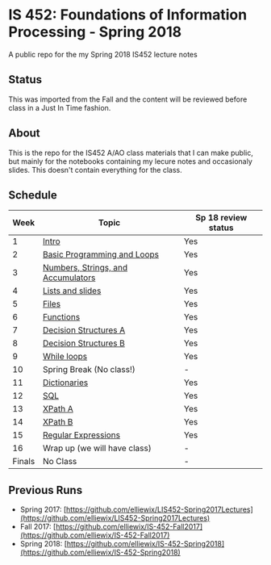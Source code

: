# IS 452: Foundations of Information Processing - Spring 2018 

A public repo for the my Spring 2018 IS452 lecture notes

## Status

This was imported from the Fall and the content will be reviewed before class in a Just In Time fashion.

## About

This is the repo for the IS452 A/AO class materials that I can make public, but mainly for the notebooks containing my lecure notes and occasionaly slides.  This doesn't contain everything for the class.

## Schedule

| Week   | Topic                              | Sp 18 review status |
|--------|------------------------------------| -------------------- |
| 1      | [Intro](Lectures/Week-01-Intro.ipynb)                              | Yes |
| 2      | [Basic Programming and Loops](Lectures/Week-02-ExpressionsAndLoops.ipynb)        | Yes |
| 3      | [Numbers, Strings, and Accumulators](Lectures/Week-03-Accumulators.ipynb) | Yes |
| 4      | [Lists and slides](Lectures/Week-04-ListAllTheThings.ipynb)                   | Yes |
| 5      | [Files](Lectures/Week-05-ReadingFiles.ipynb)                              | Yes |
| 6      | [Functions](Lectures/Week-06-Functions.ipynb)                          | Yes |
| 7      | [Decision Structures A](Lectures/Week-07-BooleansPt1-if-else.ipynb)              | Yes |
| 8      | [Decision Structures B](Lectures/Week-08-BooleanRedo.ipynb)              | Yes |
| 9      | [While loops](Lectures/Week-09-While&sentinelloops.ipynb)                        | Yes |
| 10     | Spring Break (No class!)               | - |
| 11     | [Dictionaries](Lectures/Week-10-Dictionaries.ipynb)                       | Yes |
| 12     | [SQL](Lectures/Week-11-SQL.ipynb)                                | Yes |
| 13     | [XPath A](Lectures/Week-12-XPath-A.ipynb)                            | Yes |
| 14     | [XPath B](Lectures/Week-13-XPath-B.ipynb)                            | Yes |
| 15     | [Regular Expressions](Lectures/Week-14-RegEx.ipynb)                | Yes |
| 16     | Wrap up (we will have class)           | - |
| Finals | No Class                               | - |


## Previous Runs

* Spring 2017: [https://github.com/elliewix/LIS452-Spring2017Lectures](https://github.com/elliewix/LIS452-Spring2017Lectures)
* Fall 2017: [https://github.com/elliewix/IS-452-Fall2017](https://github.com/elliewix/IS-452-Fall2017)
* Spring 2018: [https://github.com/elliewix/IS-452-Spring2018](https://github.com/elliewix/IS-452-Spring2018)
